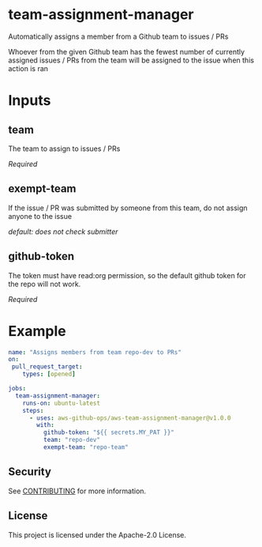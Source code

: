 # team-assignment-manager
Automatically assigns a member from a Github team to issues / PRs

Whoever from the given Github team has the fewest number of currently assigned issues / PRs from the team will be assigned to the issue when this action is ran

# Inputs

## team
  The team to assign to issues / PRs

  *Required*

## exempt-team
  If the issue / PR was submitted by someone from this team, do not assign anyone to the issue

  *default: does not check submitter*

## github-token
  The token must have read:org permission, so the default github token for the repo will not work.

  *Required*

# Example

```yaml
name: "Assigns members from team repo-dev to PRs"
on:
 pull_request_target:
    types: [opened]

jobs:
  team-assignment-manager:
    runs-on: ubuntu-latest
    steps:
      - uses: aws-github-ops/aws-team-assignment-manager@v1.0.0
        with:
          github-token: "${{ secrets.MY_PAT }}"
          team: "repo-dev"
          exempt-team: "repo-team"
```


## Security

See [CONTRIBUTING](CONTRIBUTING.md#security-issue-notifications) for more information.

## License

This project is licensed under the Apache-2.0 License.

